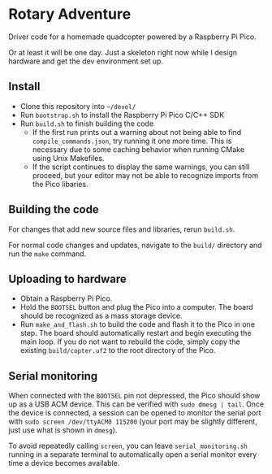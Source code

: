 # Rotary Adventure

Driver code for a homemade quadcopter powered by a Raspberry Pi Pico.

Or at least it will be one day. Just a skeleton right now while I design
hardware and get the dev environment set up.

## Install
- Clone this repository into `~/devel/`
- Run `bootstrap.sh` to install the Raspberry Pi Pico C/C++ SDK
- Run `build.sh` to finish building the code
  - If the first run prints out a warning about not being able to find
    `compile_commands.json`, try running it one more time. This is necessary
    due to some caching behavior when running CMake using Unix Makefiles.
  - If the script continues to display the same warnings, you can still
    proceed, but your editor may not be able to recognize imports from the Pico
    libaries.

## Building the code
For changes that add new source files and libraries, rerun `build.sh`.

For normal code changes and updates, navigate to the `build/` directory and run
the `make` command.

## Uploading to hardware
- Obtain a Raspberry Pi Pico.
- Hold the `BOOTSEL` button and plug the Pico into a computer. The board should
  be recognized as a mass storage device.
- Run `make_and_flash.sh` to build the code and flash it to the Pico in one
  step. The board should automatically restart and begin executing the main
  loop. If you do not want to rebuild the code, simply copy the existing
  `build/copter.uf2` to the root directory of the Pico.

## Serial monitoring
When connected with the `BOOTSEL` pin not depressed, the Pico should show up as
a USB ACM device. This can be verified with `sudo dmesg | tail`. Once the
device is connected, a session can be opened to monitor the serial port with
`sudo screen /dev/ttyACM0 115200` (your port may be slightly different, just
use what is shown in `dmesg`).

To avoid repeatedly calling `screen`, you can leave `serial_monitoring.sh`
running in a separate terminal to automatically open a serial monitor every
time a device becomes available.
